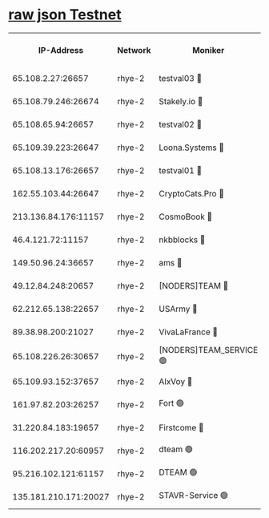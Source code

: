 
[raw json Testnet](https://rpc-check.quickt.stavr.tech/quickt/rpc-quickt-result.json)
=


<table><tr><th>IP-Address</th><th>Network</th><th>Moniker</th><th>Latest Block Height</th><th>Earliest Block Height</th><th>Catching Up</th><th>Tx Index</th><th>Voting Power</th><th>Scan Time</th></tr><tr><td>65.108.2.27:26657</td><td>rhye-2</td><td>testval03 🔴</td><td>436105</td><td>1</td><td>False</td><td>on</td><td>11002050</td><td>2024-01-21T06:49:47.297133272UTC</td></tr><tr><td>65.108.79.246:26674</td><td>rhye-2</td><td>Stakely.io 🔴</td><td>436106</td><td>1</td><td>False</td><td>on</td><td>10010</td><td>2024-01-21T06:49:51.815249904UTC</td></tr><tr><td>65.108.65.94:26657</td><td>rhye-2</td><td>testval02 🔴</td><td>436106</td><td>1</td><td>False</td><td>on</td><td>11002050</td><td>2024-01-21T06:49:54.646974248UTC</td></tr><tr><td>65.109.39.223:26647</td><td>rhye-2</td><td>Loona.Systems 🔴</td><td>436107</td><td>1</td><td>False</td><td>off</td><td>86949</td><td>2024-01-21T06:49:57.397389954UTC</td></tr><tr><td>65.108.13.176:26657</td><td>rhye-2</td><td>testval01 🔴</td><td>436107</td><td>1</td><td>False</td><td>on</td><td>13082010</td><td>2024-01-21T06:49:58.143230234UTC</td></tr><tr><td>162.55.103.44:26647</td><td>rhye-2</td><td>CryptoCats.Pro 🔴</td><td>436112</td><td>1</td><td>False</td><td>off</td><td>9999</td><td>2024-01-21T06:50:30.664975230UTC</td></tr><tr><td>213.136.84.176:11157</td><td>rhye-2</td><td>CosmoBook 🔴</td><td>436111</td><td>65301</td><td>False</td><td>off</td><td>1528057</td><td>2024-01-21T06:50:24.165502988UTC</td></tr><tr><td>46.4.121.72:11157</td><td>rhye-2</td><td>nkbblocks 🔴</td><td>436103</td><td>70101</td><td>False</td><td>off</td><td>81491</td><td>2024-01-21T06:49:38.759200250UTC</td></tr><tr><td>149.50.96.24:36657</td><td>rhye-2</td><td>ams 🔴</td><td>436109</td><td>133501</td><td>False</td><td>on</td><td>10786</td><td>2024-01-21T06:50:13.569172753UTC</td></tr><tr><td>49.12.84.248:20657</td><td>rhye-2</td><td>[NODERS]TEAM 🔴</td><td>436109</td><td>146001</td><td>False</td><td>on</td><td>59690</td><td>2024-01-21T06:50:11.132883962UTC</td></tr><tr><td>62.212.65.138:22657</td><td>rhye-2</td><td>USArmy 🔴</td><td>436104</td><td>198001</td><td>False</td><td>on</td><td>59069</td><td>2024-01-21T06:49:46.084801356UTC</td></tr><tr><td>89.38.98.200:21027</td><td>rhye-2</td><td>VivaLaFrance 🔴</td><td>436103</td><td>220501</td><td>False</td><td>off</td><td>10000</td><td>2024-01-21T06:49:41.269251305UTC</td></tr><tr><td>65.108.226.26:30657</td><td>rhye-2</td><td>[NODERS]TEAM_SERVICE 🟢</td><td>436107</td><td>241501</td><td>False</td><td>on</td><td>0</td><td>2024-01-21T06:49:57.765316179UTC</td></tr><tr><td>65.109.93.152:37657</td><td>rhye-2</td><td>AlxVoy 🔴</td><td>436104</td><td>315173</td><td>False</td><td>on</td><td>143351</td><td>2024-01-21T06:49:43.716775714UTC</td></tr><tr><td>161.97.82.203:26257</td><td>rhye-2</td><td>Fort 🟢</td><td>436103</td><td>330438</td><td>False</td><td>on</td><td>0</td><td>2024-01-21T06:49:38.495273510UTC</td></tr><tr><td>31.220.84.183:19657</td><td>rhye-2</td><td>Firstcome 🔴</td><td>436104</td><td>409501</td><td>False</td><td>off</td><td>724902</td><td>2024-01-21T06:49:46.875546977UTC</td></tr><tr><td>116.202.217.20:60957</td><td>rhye-2</td><td>dteam 🟢</td><td>436106</td><td>421794</td><td>False</td><td>on</td><td>0</td><td>2024-01-21T06:49:55.002871139UTC</td></tr><tr><td>95.216.102.121:61157</td><td>rhye-2</td><td>DTEAM 🟢</td><td>436106</td><td>428601</td><td>False</td><td>on</td><td>0</td><td>2024-01-21T06:49:52.202405669UTC</td></tr><tr><td>135.181.210.171:20027</td><td>rhye-2</td><td>STAVR-Service 🟢</td><td>436109</td><td>435001</td><td>False</td><td>on</td><td>0</td><td>2024-01-21T06:50:08.727682745UTC</td></tr></table>